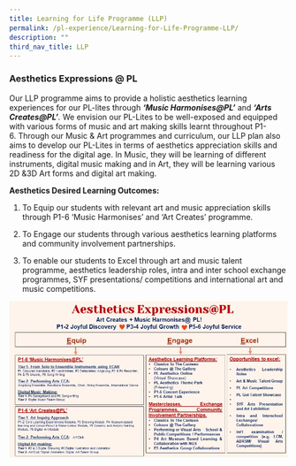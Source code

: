 ```yaml
---
title: Learning for Life Programme (LLP)
permalink: /pl-experience/Learning-for-Life-Programme-LLP/
description: ""
third_nav_title: LLP
---
```

### **Aesthetics Expressions @ PL**


Our LLP programme aims to provide a holistic aesthetics learning experiences for our PL-lites through **_‘Music Harmonises@PL’_** and **_‘Arts Creates@PL’_**_._ We envision our PL-Lites to be well-exposed and equipped with various forms of music and art making skills learnt throughout P1-6. Through our Music & Art programmes and curriculum, our LLP plan also aims to develop our PL-Lites in terms of aesthetics appreciation skills and readiness for the digital age. In Music, they will be learning of different instruments, digital music making and in Art, they will be learning various 2D &3D Art forms and digital art making.  
  

**Aesthetics Desired Learning Outcomes:**

1) To Equip our students with relevant art and music appreciation skills through P1-6 ‘Music Harmonises’ and ‘Art Creates’ programme. 

2) To Engage our students through various aesthetics learning platforms and community involvement partnerships.

3) To enable our students to Excel through art and music talent programme, aesthetics leadership roles, intra and inter school exchange programmes, SYF presentations/ competitions and international art and music competitions.

![](/images/PL%20Experience/Aesthetics%20Expressions%20@%20PL/A1.jpg)